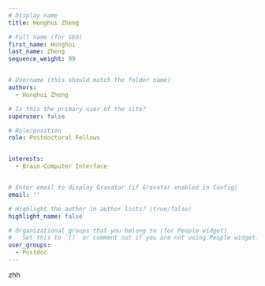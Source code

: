 ```yaml
---
# Display name
title: Honghui Zheng

# Full name (for SEO)
first_name: Honghui
last_name: Zheng
sequence_weight: 99


# Username (this should match the folder name)
authors:
  - Honghui Zheng

# Is this the primary user of the site?
superuser: false

# Role/position
role: Postdoctoral Fellows


interests:
  - Brain-Computer Interface


# Enter email to display Gravatar (if Gravatar enabled in Config)
email: ''

# Highlight the author in author lists? (true/false)
highlight_name: false

# Organizational groups that you belong to (for People widget)
#   Set this to `[]` or comment out if you are not using People widget.
user_groups:
  - Postdoc
---
```


zhh